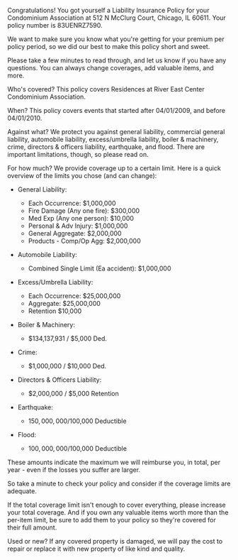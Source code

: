 Congratulations! You got yourself a Liability Insurance Policy for your Condominium Association at 512 N McClurg Court, Chicago, IL 60611. Your policy number is 83UENRZ7590.

We want to make sure you know what you're getting for your premium per policy period, so we did our best to make this policy short and sweet.

Please take a few minutes to read through, and let us know if you have any questions. You can always change coverages, add valuable items, and more.

Who's covered?
This policy covers Residences at River East Center Condominium Association.

When?
This policy covers events that started after 04/01/2009, and before 04/01/2010.

Against what?
We protect you against general liability, commercial general liability, automobile liability, excess/umbrella liability, boiler & machinery, crime, directors & officers liability, earthquake, and flood. There are important limitations, though, so please read on.

For how much?
We provide coverage up to a certain limit. Here is a quick overview of the limits you chose (and can change):

- General Liability:
  - Each Occurrence: $1,000,000
  - Fire Damage (Any one fire): $300,000
  - Med Exp (Any one person): $10,000
  - Personal & Adv Injury: $1,000,000
  - General Aggregate: $2,000,000
  - Products - Comp/Op Agg: $2,000,000

- Automobile Liability:
  - Combined Single Limit (Ea accident): $1,000,000

- Excess/Umbrella Liability:
  - Each Occurrence: $25,000,000
  - Aggregate: $25,000,000
  - Retention $10,000

- Boiler & Machinery:
  - $134,137,931 / $5,000 Ded.

- Crime:
  - $1,000,000 / $10,000 Ded.

- Directors & Officers Liability:
  - $2,000,000 / $5,000 Retention

- Earthquake:
  - $150,000,000/$100,000 Deductible

- Flood:
  - $100,000,000/$100,000 Deductible

These amounts indicate the maximum we will reimburse you, in total, per year - even if the losses you suffer are larger.

So take a minute to check your policy and consider if the coverage limits are adequate.

If the total coverage limit isn't enough to cover everything, please increase your total coverage. And if you own any valuable items worth more than the per-item limit, be sure to add them to your policy so they're covered for their full amount.

Used or new?
If any covered property is damaged, we will pay the cost to repair or replace it with new property of like kind and quality.